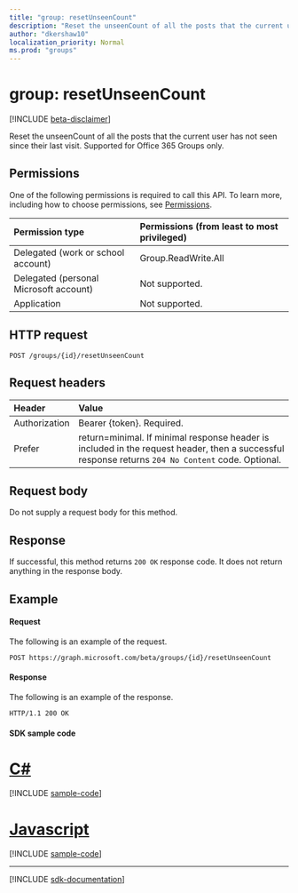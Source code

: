 ```yaml
---
title: "group: resetUnseenCount"
description: "Reset the unseenCount of all the posts that the current user has not seen since their last visit. Supported for Office 365 Groups only."
author: "dkershaw10"
localization_priority: Normal
ms.prod: "groups"
---
```


# group: resetUnseenCount

[!INCLUDE [beta-disclaimer](../../includes/beta-disclaimer.md)]

Reset the unseenCount of all the posts that the current user has not seen since their last visit. Supported for Office 365 Groups only.

## Permissions
One of the following permissions is required to call this API. To learn more, including how to choose permissions, see [Permissions](/graph/permissions-reference).

|Permission type      | Permissions (from least to most privileged)              |
|:--------------------|:---------------------------------------------------------|
|Delegated (work or school account) | Group.ReadWrite.All    |
|Delegated (personal Microsoft account) | Not supported.    |
|Application | Not supported. |

## HTTP request
<!-- { "blockType": "ignored" } -->
```http
POST /groups/{id}/resetUnseenCount
```
## Request headers
| Header       | Value |
|:---------------|:--------|
| Authorization  | Bearer {token}. Required.  |
| Prefer | return=minimal. If minimal response header is included in the request header, then a successful response returns `204 No Content` code. Optional.  | 

## Request body
Do not supply a request body for this method.

## Response
If successful, this method returns `200 OK` response code. It does not return anything in the response body.

## Example
#### Request
The following is an example of the request.
<!-- {
  "blockType": "request",
  "name": "group_resetunseencount"
}-->
```http
POST https://graph.microsoft.com/beta/groups/{id}/resetUnseenCount
```

#### Response
The following is an example of the response. 
<!-- {
  "blockType": "response",
  "truncated": true
} -->
```http
HTTP/1.1 200 OK
```
#### SDK sample code
# [C#](#tab/cs)
[!INCLUDE [sample-code](../includes/group_resetunseencount-Cs-snippets.md)]

# [Javascript](#tab/javascript)
[!INCLUDE [sample-code](../includes/group_resetunseencount-Javascript-snippets.md)]

---

[!INCLUDE [sdk-documentation](../includes/snippets_sdk_documentation_link.md)]

<!-- uuid: 8fcb5dbc-d5aa-4681-8e31-b001d5168d79
2015-10-25 14:57:30 UTC -->
<!--
{
  "type": "#page.annotation",
  "description": "group: resetUnseenCount",
  "keywords": "",
  "section": "documentation",
  "tocPath": "",
  "suppressions": [
    "Error: /api-reference/beta/api/group-resetunseencount.md:\r\n      BookmarkMissing: '[#tab/cs](C#)'. Did you mean: #c (score: 5)",
    "Error: /api-reference/beta/api/group-resetunseencount.md:\r\n      BookmarkMissing: '[#tab/javascript](Javascript)'. Did you mean: #javascript (score: 4)"
  ]
}
-->
